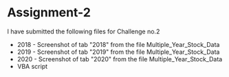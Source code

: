 # Assignment-2


I have submitted the following files for Challenge no.2
- 2018 - Screenshot of tab "2018" from the file Multiple_Year_Stock_Data 
- 2019 - Screenshot of tab "2019" from the file Multiple_Year_Stock_Data 
- 2020 - Screenshot of tab "2020" from the file Multiple_Year_Stock_Data 
- VBA script 
